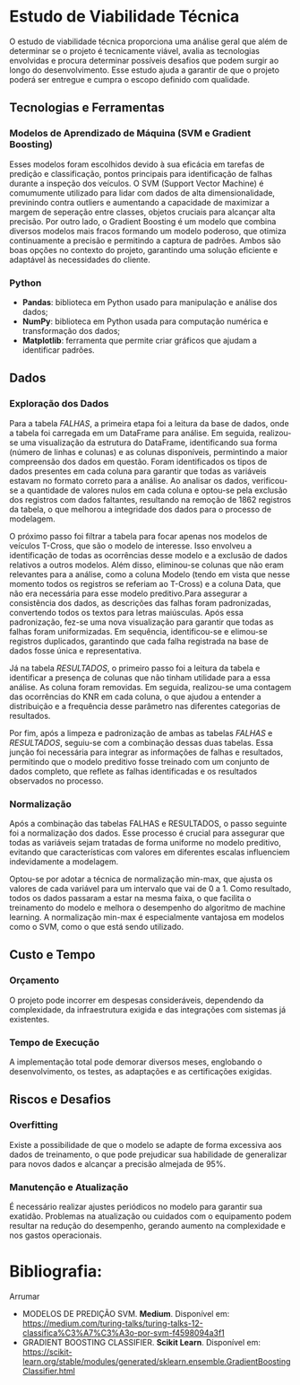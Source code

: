 # Estudo de Viabilidade Técnica

O estudo de viabilidade técnica proporciona uma análise geral que além de determinar se o projeto é tecnicamente viável, avalia as tecnologias envolvidas e procura determinar possíveis desafios que podem surgir ao longo do desenvolvimento. Esse estudo ajuda a garantir de que o projeto poderá ser entregue e cumpra o escopo definido com qualidade. 

## Tecnologias e Ferramentas 
### Modelos de Aprendizado de Máquina (SVM e Gradient Boosting)
Esses modelos foram escolhidos devido à sua eficácia em tarefas de predição e classificação, pontos principais para identificação de falhas durante a inspeção dos veículos. O SVM (Support Vector Machine) é comumumente utilizado para lidar com dados de alta dimensionalidade, previnindo contra outliers e aumentando a capacidade de maximizar a margem de seperação entre classes, objetos cruciais para alcançar alta precisão. Por outro lado, o Gradient Boosting é um modelo que combina diversos modelos mais fracos formando um modelo poderoso, que otimiza continuamente a precisão e permitindo a captura de padrões. Ambos são boas opções no contexto do projeto, garantindo uma solução eficiente e adaptável às necessidades do cliente.

### Python
- **Pandas**: biblioteca em Python usado para manipulação e análise dos dados;
- **NumPy**: biblioteca em Python usada para computação numérica e transformação dos dados;
- **Matplotlib**: ferramenta que permite criar gráficos que ajudam a identificar padrões.

## Dados

### Exploração dos Dados

Para a tabela *FALHAS*, a primeira etapa foi a leitura da base de dados, onde a tabela foi carregada em um DataFrame para análise. Em seguida, realizou-se uma visualização da estrutura do DataFrame, identificando sua forma (número de linhas e colunas) e as colunas disponíveis, permintindo a maior compreensão dos dados em questão. Foram identificados os tipos de dados presentes em cada coluna para garantir que todas as variáveis estavam no formato correto para a análise. Ao analisar os dados, verificou-se a quantidade de valores nulos em cada coluna e optou-se pela exclusão dos registros com dados faltantes, resultando na remoção de 1862 registros da tabela, o que melhorou a integridade dos dados para o processo de modelagem.

O próximo passo foi filtrar a tabela para focar apenas nos modelos de veículos T-Cross, que são o modelo de interesse. Isso envolveu a identificação de todas as ocorrências desse modelo e a exclusão de dados relativos a outros modelos. Além disso, eliminou-se colunas que não eram relevantes para a análise, como a coluna Modelo (tendo em vista que nesse momento todos os registros se referiam ao T-Cross) e a coluna Data, que não era necessária para esse modelo preditivo.Para assegurar a consistência dos dados, as descrições das falhas foram padronizadas, convertendo todos os textos para letras maiúsculas. Após essa padronização, fez-se uma nova visualização para garantir que todas as falhas foram uniformizadas. Em sequência, identificou-se e elimou-se registros duplicados, garantindo que cada falha registrada na base de dados fosse única e representativa.

Já na tabela *RESULTADOS*, o primeiro passo foi a leitura da tabela e identificar a presença de colunas que não tinham utilidade para a essa análise.  As coluna foram removidas. Em seguida, realizou-se uma contagem das ocorrências do KNR em cada coluna, o que ajudou a entender a distribuição e a frequência desse parâmetro nas diferentes categorias de resultados. 

Por fim, após a limpeza e padronização de ambas as tabelas *FALHAS* e *RESULTADOS*, seguiu-se com a combinação dessas duas tabelas. Essa junção foi necessária para integrar as informações de falhas e resultados, permitindo que o modelo preditivo fosse treinado com um conjunto de dados completo, que reflete as falhas identificadas e os resultados observados no processo.

### Normalização

Após a combinação das tabelas FALHAS e RESULTADOS, o passo seguinte foi a normalização dos dados. Esse processo é crucial para assegurar que todas as variáveis sejam tratadas de forma uniforme no modelo preditivo, evitando que características com valores em diferentes escalas influenciem indevidamente a modelagem.

Optou-se por adotar a técnica de normalização min-max, que ajusta os valores de cada variável para um intervalo que vai de 0 a 1. Como resultado, todos os dados passaram a estar na mesma faixa, o que facilita o treinamento do modelo e melhora o desempenho do algoritmo de machine learning. A normalização min-max é especialmente vantajosa em modelos como o SVM, como o que está sendo utilizado.

## Custo e Tempo
### Orçamento
O projeto pode incorrer em despesas consideráveis, dependendo da complexidade, da infraestrutura exigida e das integrações com sistemas já existentes.
### Tempo de Execução
A implementação total pode demorar diversos meses, englobando o desenvolvimento, os testes, as adaptações e as certificações exigidas.

## Riscos e Desafios
### Overfitting 
Existe a possibilidade de que o modelo se adapte de forma excessiva aos dados de treinamento, o que pode prejudicar sua habilidade de generalizar para novos dados e alcançar a precisão almejada de 95%.

### Manutenção e Atualização
É necessário realizar ajustes periódicos no modelo para garantir sua exatidão. Problemas na atualização ou cuidados com o equipamento podem resultar na redução do desempenho, gerando aumento na complexidade e nos gastos operacionais.

# Bibliografia:
Arrumar
- MODELOS DE PREDIÇÃO SVM. **Medium**. Disponível em: https://medium.com/turing-talks/turing-talks-12-classifica%C3%A7%C3%A3o-por-svm-f4598094a3f1
- GRADIENT BOOSTING CLASSIFIER. **Scikit Learn**. Disponível em: https://scikit-learn.org/stable/modules/generated/sklearn.ensemble.GradientBoostingClassifier.html
